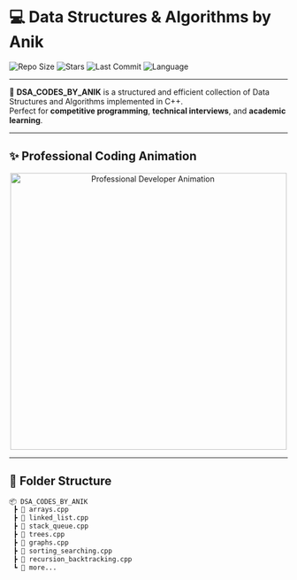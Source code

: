 # 💻 Data Structures & Algorithms by Anik

![Repo Size](https://img.shields.io/github/repo-size/EtheSonX082531/DSA_CODES_BY_ANIK?color=blue&style=for-the-badge)
![Stars](https://img.shields.io/github/stars/EtheSonX082531/DSA_CODES_BY_ANIK?style=for-the-badge)
![Last Commit](https://img.shields.io/github/last-commit/EtheSonX082531/DSA_CODES_BY_ANIK?style=for-the-badge)
![Language](https://img.shields.io/github/languages/top/EtheSonX082531/DSA_CODES_BY_ANIK?style=for-the-badge&color=informational)

---

🎯 **DSA_CODES_BY_ANIK** is a structured and efficient collection of Data Structures and Algorithms implemented in C++.  
Perfect for **competitive programming**, **technical interviews**, and **academic learning**.

---

## ✨ Professional Coding Animation

<div align="center">
  <img src="https://media.giphy.com/media/ZXKZWB13D6gFO/giphy.gif" alt="Professional Developer Animation" width="500"/>
</div>

---

## 📂 Folder Structure

```bash
📦 DSA_CODES_BY_ANIK
 ┣ 📜 arrays.cpp
 ┣ 📜 linked_list.cpp
 ┣ 📜 stack_queue.cpp
 ┣ 📜 trees.cpp
 ┣ 📜 graphs.cpp
 ┣ 📜 sorting_searching.cpp
 ┣ 📜 recursion_backtracking.cpp
 ┗ 📜 more...
